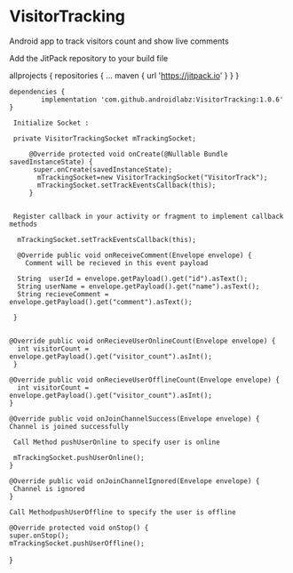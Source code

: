 # VisitorTracking
Android app to track visitors count and show live comments

Add the JitPack repository to your build file

allprojects {
		repositories {
			...
			maven { url 'https://jitpack.io' }
		}
	}
	
	dependencies {
	        implementation 'com.github.androidlabz:VisitorTracking:1.0.6'
	}
	
	 Initialize Socket :
	
	 private VisitorTrackingSocket mTrackingSocket;

         @Override protected void onCreate(@Nullable Bundle savedInstanceState) {
          super.onCreate(savedInstanceState);
           mTrackingSocket=new VisitorTrackingSocket("VisitorTrack");
           mTrackingSocket.setTrackEventsCallback(this);
         }
	       
	 
	 Register callback in your activity or fragment to implement callback methods
	 
	  mTrackingSocket.setTrackEventsCallback(this);
	  
	  @Override public void onReceiveComment(Envelope envelope) {
        Comment will be recieved in this event payload
      
      String  userId = envelope.getPayload().get("id").asText();
      String userName = envelope.getPayload().get("name").asText();
      String recieveComment = envelope.getPayload().get("comment").asText();
   
     }
     
  
    @Override public void onRecieveUserOnlineCount(Envelope envelope) {
      int visitorCount = envelope.getPayload().get("visitor_count").asInt();
     }

    @Override public void onRecieveUserOfflineCount(Envelope envelope) {
      int visitorCount = envelope.getPayload().get("visitor_count").asInt();
    }

    @Override public void onJoinChannelSuccess(Envelope envelope) {
    Channel is joined successfully
    
     Call Method pushUserOnline to specify user is online
	  
     mTrackingSocket.pushUserOnline();
    }

    @Override public void onJoinChannelIgnored(Envelope envelope) {
     Channel is ignored 
    }
    
    Call MethodpushUserOffline to specify the user is offline
    
    @Override protected void onStop() {
    super.onStop();
    mTrackingSocket.pushUserOffline();
  }
  
  
	  
	  
	     
	     
